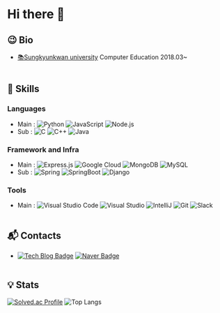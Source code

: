 # Hi there 👋

<!--
**qqweqwqweqwe/qqweqwqweqwe** is a ✨ _special_ ✨ repository because its `README.md` (this file) appears on your GitHub profile.

Here are some ideas to get you started:

- 🔭 I’m currently working on ...
ㅇㅁㄴㅇㅁㄴㅇㅁㄴㅇㅁㄴㅇ
- 🌱 I’m currently learning 
- 👯 I’m looking to collaborate on ...
- 🤔 I’m looking for help with ...
- 💬 Ask me about ...
- 📫 How to reach me: ...
- 😄 Pronouns: ...
- ⚡ Fun fact: ...
-->
## 😉 Bio
-  [📚Sungkyunkwan university](https://www.skku.edu/eng/index.do) Computer Education 2018.03~
<br></br>
## 💪 Skills
### Languages
- Main :
![Python](https://img.shields.io/badge/Python-3776AB.svg?&style=flat&logo=Python&logoColor=white)
![JavaScript](https://img.shields.io/badge/JavaScript-F7DF1E.svg?&style=flat&logo=JavaScript&logoColor=white)
![Node.js](https://img.shields.io/badge/Node.js-339933.svg?&style=flat&logo=Node.js&logoColor=white)
- Sub :
![C](https://img.shields.io/badge/c-%2300599C.svg?style=flat&logo=c&logoColor=white)
![C++](https://img.shields.io/badge/-C++-00599C.svg?&style=flat&logo=C%2B%2B&logoColor=white)
![Java](https://img.shields.io/badge/Java-007396.svg?&style=flat&logo=Java&logoColor=white)
### Framework and Infra
- Main :
![Express.js](https://img.shields.io/badge/express.js-%23404d59.svg?style=flat&logo=express&logoColor=%2361DAFB)
![Google Cloud](https://img.shields.io/badge/GoogleCloud-%234285F4.svg?style=flat&logo=google-cloud&logoColor=white)
![MongoDB](https://img.shields.io/badge/MongoDB-47A248.svg?&style=flat&logo=MongoDB&logoColor=white)
![MySQL](https://img.shields.io/badge/MySQL-4479A1.svg?&style=flat&logo=MySQL&logoColor=white)
- Sub : 
![Spring](https://img.shields.io/badge/Spring-6DB33F.svg?&style=flat&logo=Spring&logoColor=white)
![SpringBoot](https://img.shields.io/badge/SpringBoot-6DB33F.svg?&style=flat&logo=SpringBoot&logoColor=white)
![Django](https://img.shields.io/badge/Django-092E20.svg?&style=flat&logo=Django&logoColor=white)
### Tools
- Main :
![Visual Studio Code](https://img.shields.io/badge/Visual%20Studio%20Code-007ACC.svg?&style=flat&logo=Visual%20Studio%20Code&logoColor=white)
![Visual Studio](https://img.shields.io/badge/visual%20studio-5C2D91.svg?&style=flat&logo=visualstudio&logoColor=white)
![IntelliJ](https://img.shields.io/badge/IntelliJ-000000.svg?&style=flat&logo=intellijidea&logoColor=white)
![Git](https://img.shields.io/badge/Git-F05032.svg?&style=flat&logo=Git&logoColor=white)
![Slack](https://img.shields.io/badge/Slack-4A154B.svg?&style=flat&logo=Slack&logoColor=white)
<br></br>
## :mailbox_with_mail: Contacts
- [![Tech Blog Badge](http://img.shields.io/badge/-Tech%20Blog-20C997?style=flat&logo=Velog&logoColor=white&link=https://velog.io/@manofmen_yj)](https://velog.io/@manofmen_yj)
[![Naver Badge](https://img.shields.io/badge/Naver-03C75A?style=flat&logo=Naver&logoColor=white&link=mailto:sunkyuj@naver.com)](mailto:k0789789@naver.com)
<br></br>
## 💡 Stats
[![Solved.ac Profile](http://mazassumnida.wtf/api/v2/generate_badge?boj=k0789789)](https://solved.ac/k0789789/)
![Top Langs](https://github-readme-stats.vercel.app/api/top-langs/?username=qqweqwqweqwe&layout=compact&theme=스타일)








